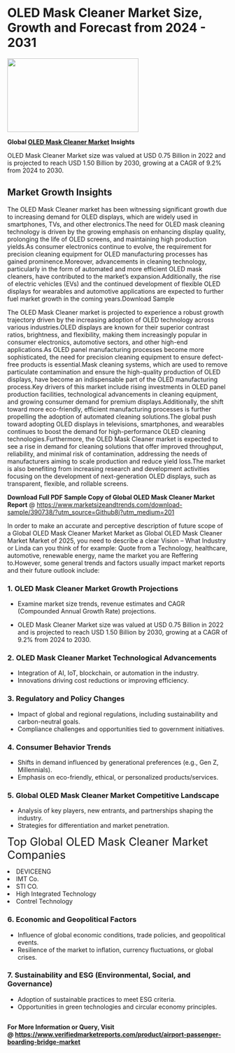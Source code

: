 <H1>OLED Mask Cleaner Market Size, Growth and Forecast from 2024 - 2031</H1><img class="aligncenter size-medium wp-image-584254" src="https://thirdeyenews.in/wp-content/uploads/2024/09/Global-Market-Research-300x168.jpeg" alt="" width="300" height="168" /><p><strong>Global&nbsp;<a href="https://www.marketsizeandtrends.com/download-sample/390738/?utm_source=Github8j?utm_medium=201">OLED Mask Cleaner Market</a> Insights</strong></p><p>OLED Mask Cleaner Market size was valued at USD 0.75 Billion in 2022 and is projected to reach USD 1.50 Billion by 2030, growing at a CAGR of 9.2% from 2024 to 2030.</p><p><h2>Market Growth Insights</h2> <p>The OLED Mask Cleaner market has been witnessing significant growth due to increasing demand for OLED displays, which are widely used in smartphones, TVs, and other electronics.The need for OLED mask cleaning technology is driven by the growing emphasis on enhancing display quality, prolonging the life of OLED screens, and maintaining high production yields.As consumer electronics continue to evolve, the requirement for precision cleaning equipment for OLED manufacturing processes has gained prominence.Moreover, advancements in cleaning technology, particularly in the form of automated and more efficient OLED mask cleaners, have contributed to the market’s expansion.Additionally, the rise of electric vehicles (EVs) and the continued development of flexible OLED displays for wearables and automotive applications are expected to further fuel market growth in the coming years.Download Sample </p> <p>The OLED Mask Cleaner market is projected to experience a robust growth trajectory driven by the increasing adoption of OLED technology across various industries.OLED displays are known for their superior contrast ratios, brightness, and flexibility, making them increasingly popular in consumer electronics, automotive sectors, and other high-end applications.As OLED panel manufacturing processes become more sophisticated, the need for precision cleaning equipment to ensure defect-free products is essential.Mask cleaning systems, which are used to remove particulate contamination and ensure the high-quality production of OLED displays, have become an indispensable part of the OLED manufacturing process.Key drivers of this market include rising investments in OLED panel production facilities, technological advancements in cleaning equipment, and growing consumer demand for premium displays.Additionally, the shift toward more eco-friendly, efficient manufacturing processes is further propelling the adoption of automated cleaning solutions.The global push toward adopting OLED displays in televisions, smartphones, and wearables continues to boost the demand for high-performance OLED cleaning technologies.Furthermore, the OLED Mask Cleaner market is expected to see a rise in demand for cleaning solutions that offer improved throughput, reliability, and minimal risk of contamination, addressing the needs of manufacturers aiming to scale production and reduce yield loss.The market is also benefiting from increasing research and development activities focusing on the development of next-generation OLED displays, such as transparent, flexible, and rollable screens.</p><p><span class=""><strong>Download Full PDF Sample Copy of Global OLED Mask Cleaner Market Report</strong> @ <a href="https://www.marketsizeandtrends.com/download-sample/390738/?utm_source=Github8j?utm_medium=201" target="_blank">https://www.marketsizeandtrends.com/download-sample/390738/?utm_source=Github8j?utm_medium=201</a></span></p><p>In order to make an accurate and perceptive description of future scope of a Global&nbsp;OLED Mask Cleaner Market Market as Global&nbsp;OLED Mask Cleaner Market Market of 2025, you need to describe a clear Vision &ndash; What Industry or Linda can you think of for example: Quote from a Technology, healthcare, automotive, renewable energy, name the market you are Reffering to.However, some general trends and factors usually impact market reports and their future outlook include:</p><h3>1.&nbsp;<strong>OLED Mask Cleaner Market Growth Projections</strong></h3><ul><li>Examine market size trends, revenue estimates and CAGR (Compounded Annual Growth Rate) projections.</li><li><p>OLED Mask Cleaner Market size was valued at USD 0.75 Billion in 2022 and is projected to reach USD 1.50 Billion by 2030, growing at a CAGR of 9.2% from 2024 to 2030.</p></li></ul><h3>2.&nbsp;<strong>OLED Mask Cleaner Market Technological Advancements</strong></h3><ul><li>Integration of AI, IoT, blockchain, or automation in the industry.</li><li>Innovations driving cost reductions or improving efficiency.</li></ul><h3>3.&nbsp;<strong>Regulatory and Policy Changes</strong></h3><ul><li>Impact of global and regional regulations, including sustainability and carbon-neutral goals.</li><li>Compliance challenges and opportunities tied to government initiatives.</li></ul><h3>4.&nbsp;<strong>Consumer Behavior Trends</strong></h3><ul><li>Shifts in demand influenced by generational preferences (e.g., Gen Z, Millennials).</li><li>Emphasis on eco-friendly, ethical, or personalized products/services.</li></ul><h3>5.&nbsp;<strong>Global OLED Mask Cleaner Market Competitive Landscape</strong></h3><ul><li>Analysis of key players, new entrants, and partnerships shaping the industry.</li><li>Strategies for differentiation and market penetration.</li></ul><p data-pm-slice="1 1 []"><span style="color: inherit; font-family: inherit; font-size: 25px;">Top Global OLED Mask Cleaner Market Companies</span></p><div class="" data-test-id=""><p><li>DEVICEENG</li><li> IMT Co.</li><li> STI CO.</li><li> High Integrated Technology</li><li> Contrel Technology</li></p></div><h3>6.&nbsp;<strong>Economic and Geopolitical Factors</strong></h3><ul><li>Influence of global economic conditions, trade policies, and geopolitical events.</li><li>Resilience of the market to inflation, currency fluctuations, or global crises.</li></ul><h3>7.&nbsp;<strong>Sustainability and ESG (Environmental, Social, and Governance)</strong></h3><ul><li>Adoption of sustainable practices to meet ESG criteria.</li><li>Opportunities in green technologies and circular economy principles.</li></ul><h2><strong style="font-size: 14px;">For More Information or Query, Visit @&nbsp;</strong><a style="background-color: #ffffff; font-size: 14px;" href="https://www.marketsizeandtrends.com/report/oled-mask-cleaner-market/" target="_blank">https://www.verifiedmarketreports.com/product/airport-passenger-boarding-bridge-market</a></h2>